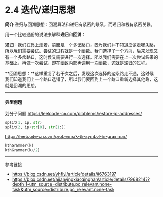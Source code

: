 # 2.4 迭代/递归思想

**简介**
递归与回溯思想：回溯算法和递归有紧密的联系，而递归和栈有紧密关联。

用一个比较通俗的说法来解释**递归**和**回溯**：

**递归**：我们在路上走着，前面是一个多岔路口，因为我们并不知道应该走哪条路，所以我们需要尝试。尝试的过程就是一个函数。我们选择了一个方向，后来发现又有一个多岔路口，这时候又需要进行一次选择。所以我们需要在上一次尝试结果的基础上，再做一次尝试，即在函数内部再调用一次函数，这就是递归的过程。

**回溯思想：**这样重复了若干次之后，发现这次选择的这条路走不通，这时候我们知道我们上一个路口选错了，所以我们要回到上一个路口重新选择其他路，这就是回溯的思想。

---

#### 典型例题

划分子问题
https://leetcode-cn.com/problems/restore-ip-addresses/
```python
split(1, ip, str)
split(2, ip+str[0], str[1:])
```

https://leetcode-cn.com/problems/k-th-symbol-in-grammar/
```python
kthGrammer(k)
kthGrammer(k//2)
```

---

参考链接
- https://blog.csdn.net/yhflyl/article/details/86763197
- https://blog.csdn.net/ajianyingxiaoqinghan/article/details/79682147?depth_1-utm_source=distribute.pc_relevant.none-task&utm_source=distribute.pc_relevant.none-task